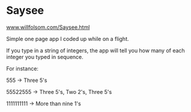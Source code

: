 # Saysee

www.willfolsom.com/Saysee.html

Simple one page app I coded up while on a flight.

If you type in a string of integers, the app will tell you how many of each integer you typed in sequence.


For instance:

555 -> Three 5's

55522555 -> Three 5's, Two 2's, Three 5's

1111111111 -> More than nine 1's

